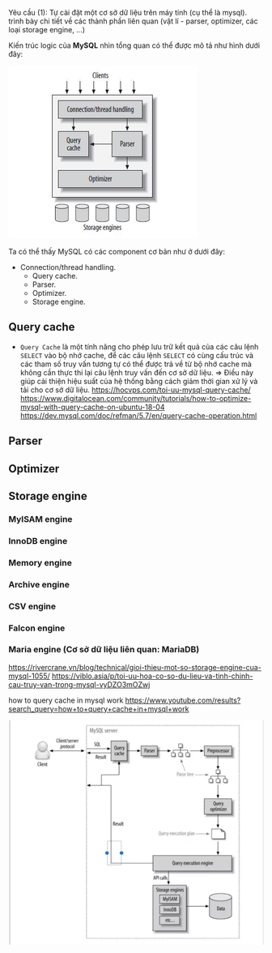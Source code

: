 Yêu cầu (1): Tự cài đặt một cơ sở dữ liệu trên máy tính (cụ thể là mysql). trình bày chi tiết về các thành phần liên quan (vật lí - parser, optimizer, các loại storage engine, ...)

Kiến trúc logic của **MySQL** nhìn tổng quan có thể được mô tả như hình dưới đây:

![alt text](image.png)

Ta có thể thấy MySQL có các component cơ bản như ở dưới đây:

- Connection/thread handling.
  - Query cache.
  - Parser.
  - Optimizer.
  - Storage engine.

## Query cache

- `Query Cache` là một tính năng cho phép lưu trữ kết quả của các câu lệnh `SELECT` vào bộ nhớ cache, để các câu lệnh `SELECT` có cùng cấu trúc và các tham số truy vấn tương tự có thể được trả về từ bộ nhớ cache mà không cần thực thi lại câu lệnh truy vấn đến cơ sở dữ liệu.
  => Điều này giúp cải thiện hiệu suất của hệ thống bằng cách giảm thời gian xử lý và tải cho cơ sở dữ liệu.
  https://hocvps.com/toi-uu-mysql-query-cache/
  https://www.digitalocean.com/community/tutorials/how-to-optimize-mysql-with-query-cache-on-ubuntu-18-04
  https://dev.mysql.com/doc/refman/5.7/en/query-cache-operation.html

## Parser

## Optimizer

## Storage engine

### MyISAM engine

### InnoDB engine

### Memory engine

### Archive engine

### CSV engine

### Falcon engine

### Maria engine (Cơ sở dữ liệu liên quan: MariaDB)

https://rivercrane.vn/blog/technical/gioi-thieu-mot-so-storage-engine-cua-mysql-1055/
https://viblo.asia/p/toi-uu-hoa-co-so-du-lieu-va-tinh-chinh-cau-truy-van-trong-mysql-vyDZO3mOZwj

how to query cache in mysql work
https://www.youtube.com/results?search_query=how+to+query+cache+in+mysql+work

![alt text](image-1.png)
